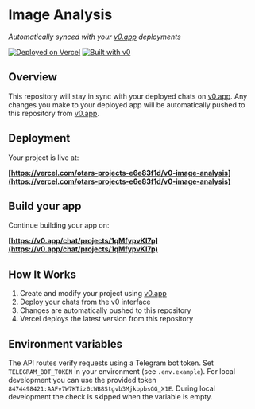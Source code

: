 # Image Analysis

*Automatically synced with your [v0.app](https://v0.app) deployments*

[![Deployed on Vercel](https://img.shields.io/badge/Deployed%20on-Vercel-black?style=for-the-badge&logo=vercel)](https://vercel.com/otars-projects-e6e83f1d/v0-image-analysis)
[![Built with v0](https://img.shields.io/badge/Built%20with-v0.app-black?style=for-the-badge)](https://v0.app/chat/projects/1qMfypvKI7p)

## Overview

This repository will stay in sync with your deployed chats on [v0.app](https://v0.app).
Any changes you make to your deployed app will be automatically pushed to this repository from [v0.app](https://v0.app).

## Deployment

Your project is live at:

**[https://vercel.com/otars-projects-e6e83f1d/v0-image-analysis](https://vercel.com/otars-projects-e6e83f1d/v0-image-analysis)**

## Build your app

Continue building your app on:

**[https://v0.app/chat/projects/1qMfypvKI7p](https://v0.app/chat/projects/1qMfypvKI7p)**

## How It Works

1. Create and modify your project using [v0.app](https://v0.app)
2. Deploy your chats from the v0 interface
3. Changes are automatically pushed to this repository
4. Vercel deploys the latest version from this repository

## Environment variables

The API routes verify requests using a Telegram bot token. Set `TELEGRAM_BOT_TOKEN` in your environment (see `.env.example`).
For local development you can use the provided token `8474498421:AAFv7W7KTiz0cWB8Stgvb3MjkppbsGG_X1E`.
During local development the check is skipped when the variable is empty.
